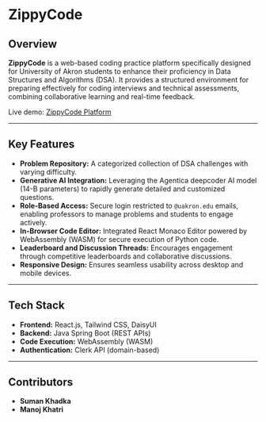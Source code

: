 # ZippyCode

## Overview

**ZippyCode** is a web-based coding practice platform specifically designed for University of Akron students to enhance their proficiency in Data Structures and Algorithms (DSA). It provides a structured environment for preparing effectively for coding interviews and technical assessments, combining collaborative learning and real-time feedback.

Live demo: [ZippyCode Platform](https://zippy-code.vercel.app)

---

## Key Features

* **Problem Repository:** A categorized collection of DSA challenges with varying difficulty.
* **Generative AI Integration:** Leveraging the Agentica deepcoder AI model (14-B parameters) to rapidly generate detailed and customized questions.
* **Role-Based Access:** Secure login restricted to `@uakron.edu` emails, enabling professors to manage problems and students to engage actively.
* **In-Browser Code Editor:** Integrated React Monaco Editor powered by WebAssembly (WASM) for secure execution of Python code.
* **Leaderboard and Discussion Threads:** Encourages engagement through competitive leaderboards and collaborative discussions.
* **Responsive Design:** Ensures seamless usability across desktop and mobile devices.

---

## Tech Stack

* **Frontend:** React.js, Tailwind CSS, DaisyUI
* **Backend:** Java Spring Boot (REST APIs)
* **Code Execution:** WebAssembly (WASM)
* **Authentication:** Clerk API (domain-based)

---

## Contributors

* **Suman Khadka**
* **Manoj Khatri**

